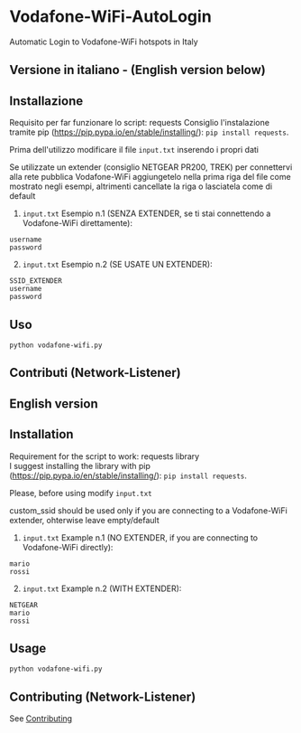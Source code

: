 # Vodafone-WiFi-AutoLogin
Automatic Login to Vodafone-WiFi hotspots in Italy

Versione in italiano - (English version below)
------------

Installazione
-----------
Requisito per far funzionare lo script: requests
Consiglio l'instalazione tramite pip (https://pip.pypa.io/en/stable/installing/): `pip install requests`.

Prima dell'utilizzo modificare il file `input.txt` inserendo i propri dati

 Se utilizzate un extender (consiglio NETGEAR PR200, TREK) per connettervi alla rete pubblica Vodafone-WiFi aggiungetelo nella prima riga del file come mostrato negli esempi, altrimenti cancellate la riga o lasciatela come di default

1. `input.txt` Esempio n.1 (SENZA EXTENDER, se ti stai connettendo a Vodafone-WiFi direttamente):
```
username
password
```
2. `input.txt` Esempio n.2 (SE USATE UN EXTENDER):
```
SSID_EXTENDER
username
password
```
Uso
-----
``` 
python vodafone-wifi.py
```

Contributi (Network-Listener)
------------

English version
------------

Installation
-----------
Requirement for the script to work: requests library        
I suggest installing the library with pip (https://pip.pypa.io/en/stable/installing/): `pip install requests`.

Please, before using modify `input.txt`

 custom_ssid should be used only if you are connecting to a Vodafone-WiFi extender, ohterwise leave empty/default

1. `input.txt` Example n.1 (NO EXTENDER, if you are connecting to Vodafone-WiFi directly):
```
mario
rossi
```
2. `input.txt` Example n.2 (WITH EXTENDER):
```
NETGEAR
mario
rossi
```
Usage
-----
``` 
python vodafone-wifi.py
```

Contributing (Network-Listener)
------------

See [Contributing](CONTRIBUTING.md)

